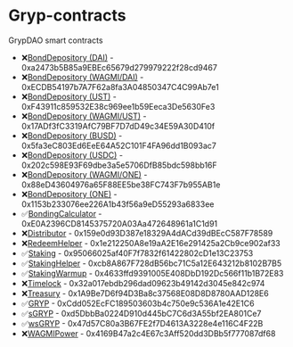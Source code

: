 # Gryp-contracts
GrypDAO smart contracts

- ❌[BondDepository (DAI)](https://explorer.harmony.one/address/0xa2473b5B85a9EBEc65679d279979222f28cd9467?activeTab=7) - 0xa2473b5B85a9EBEc65679d279979222f28cd9467
- ❌[BondDepository (WAGMI/DAI)](https://explorer.harmony.one/address/0xECDB54197b7A7F62a8fa3A04850347C4C99Ab7e1?activeTab=7) - 0xECDB54197b7A7F62a8fa3A04850347C4C99Ab7e1
- ❌[BondDepository (UST)](https://explorer.harmony.one/address/0xF43911c859532E38c969ee1b59Eeca3De5630Fe3?activeTab=7) - 0xF43911c859532E38c969ee1b59Eeca3De5630Fe3
- ❌[BondDepository (WAGMI/UST)](https://explorer.harmony.one/address/0x17ADf3fC3319AfC79BF7D7dD49c34E59A30D410f?activeTab=7) - 0x17ADf3fC3319AfC79BF7D7dD49c34E59A30D410f
- ❌[BondDepository (BUSD)](https://explorer.harmony.one/address/0x5fa3eC803Ed6EeE64A52C101F4FA96dd1B093ac7?activeTab=7) - 0x5fa3eC803Ed6EeE64A52C101F4FA96dd1B093ac7
- ❌[BondDepository (USDC)](https://explorer.harmony.one/address/0x202c598E93F69dbe3a5e5706DfB85bdc598bb16F?activeTab=7) - 0x202c598E93F69dbe3a5e5706DfB85bdc598bb16F
- ❌[BondDepository (WAGMI/ONE)](https://explorer.harmony.one/address/0x88eD43604976a65F88EE5be38FC743F7b955AB1e?activeTab=7) - 0x88eD43604976a65F88EE5be38FC743F7b955AB1e
- ❌[BondDepository (ONE)](https://explorer.harmony.one/address/0x1153b233076ee226A1b43f56a9eD55293a6833ee?activeTab=7) - 0x1153b233076ee226A1b43f56a9eD55293a6833ee
- ✅[BondingCalculator](https://explorer.harmony.one/address/0xe0a2396cd8145375720a03aa472648961a1c1d91) - 0xE0A2396CD8145375720A03Aa472648961a1C1d91
- ❌[Distributor](https://explorer.harmony.one/address/0x159e0d93D387e18329A4dACd39dBEcC587F78589?activeTab=7) - 0x159e0d93D387e18329A4dACd39dBEcC587F78589
- ❌[RedeemHelper](https://explorer.harmony.one/address/0x1e212250A8e19aA2E16e291425a2Cb9ce902af33?activeTab=7) - 0x1e212250A8e19aA2E16e291425a2Cb9ce902af33
- ✅[Staking](https://explorer.harmony.one/address/0x95066025af40F7f7832f61422802cD1e13C23753?activeTab=7) - 0x95066025af40F7f7832f61422802cD1e13C23753
- ✅[StakingHelper](https://explorer.harmony.one/address/0xcb8a867f728db56bc71c5a12e643212b8102b7b5) - 0xcb8A867F728dB56bc71C5a12E643212b8102B7B5
- ✅[StakingWarmup](https://explorer.harmony.one/address/0x4633ffd9391005e408dbd192dc566f11b1b72e83) - 0x4633ffd9391005E408DbD192Dc566f11b1B72E83
- ❌[Timelock](https://explorer.harmony.one/address/0x32a017ebdb296dad09623b49142d3045e842c974?activeTab=7) - 0x32a017ebdb296dad09623b49142d3045e842c974
- ❌[Treasury](https://explorer.harmony.one/address/0x1A9Be7D6f94D3Ba8c37568E08D8D8780AAD128E6?activeTab=7) - 0x1A9Be7D6f94D3Ba8c37568E08D8D8780AAD128E6
- ✅[GRYP](https://explorer.harmony.one/address/0xcdd052ecfc189503603b4c750e9c536a1e42e1c6) - 0xCdd052EcFC189503603b4c750e9c536A1e42E1C6
- ✅[sGRYP](https://explorer.harmony.one/address/0xd5dbbba0224d910d445bc7c6d3a55bf2ea801ce7) - 0xd5DbbBa0224D910d445bC7C6d3A55bf2EA801Ce7
- ✅[wsGRYP](https://explorer.harmony.one/address/0x47d57c80a3b67fe2f7d4613a3228e4e116c4f22b) - 0x47d57C80a3B67FE2f7D4613A3228e4e116C4F22B
- ❌[WAGMIPower](https://explorer.harmony.one/address/0x4169B47a2c4E67c3Aff520dd3DBb5f777087df68?activeTab=7) - 0x4169B47a2c4E67c3Aff520dd3DBb5f777087df68
